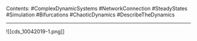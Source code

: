 Contents:
#ComplexDynamicSystems 
#NetworkConnection
#SteadyStates 
#Simulation 
#Bifurcations 
#ChaoticDynamics 
#DescribeTheDynamics 

---

![[cds_10042019-1.png]]